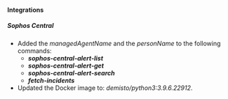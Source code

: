 
#### Integrations
##### Sophos Central
- Added the *managedAgentName* and the *personName* to the following commands:
  - ***sophos-central-alert-list***
  - ***sophos-central-alert-get***
  - ***sophos-central-alert-search***
  - ***fetch-incidents***
- Updated the Docker image to: *demisto/python3:3.9.6.22912*.
